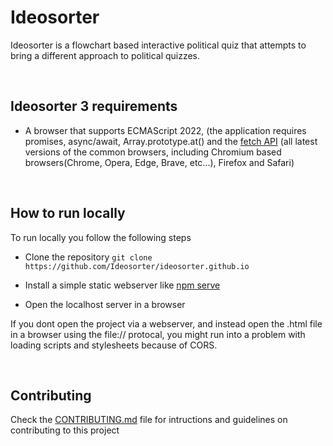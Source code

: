 # Ideosorter
Ideosorter is a flowchart based interactive political quiz that attempts to bring a different approach to political quizzes.

<br />

## Ideosorter 3 requirements
 - A browser that supports ECMAScript 2022, (the application requires promises, async/await, Array.prototype.at() and the [fetch API](https://developer.mozilla.org/en-US/docs/Web/API/Fetch_API) (all latest versions of the common browsers, including Chromium based browsers(Chrome, Opera, Edge, Brave, etc...), Firefox and Safari)

<br />

## How to run locally
To run locally you follow the following steps
 - Clone the repository `git clone https://github.com/Ideosorter/ideosorter.github.io`

 - Install a simple static webserver like [npm serve](https://www.npmjs.com/package/serve)

 - Open the localhost server in a browser

If you dont open the project via a webserver, and instead open the .html file in a browser using the file:// protocal, you might run into a problem with loading scripts and stylesheets because of CORS.

<br />

## Contributing
 Check the [CONTRIBUTING.md](https://github.com/Ideosorter/ideosorter.github.io/blob/master/CONTRIBUTING.md) file for intructions and guidelines on contributing to this project

